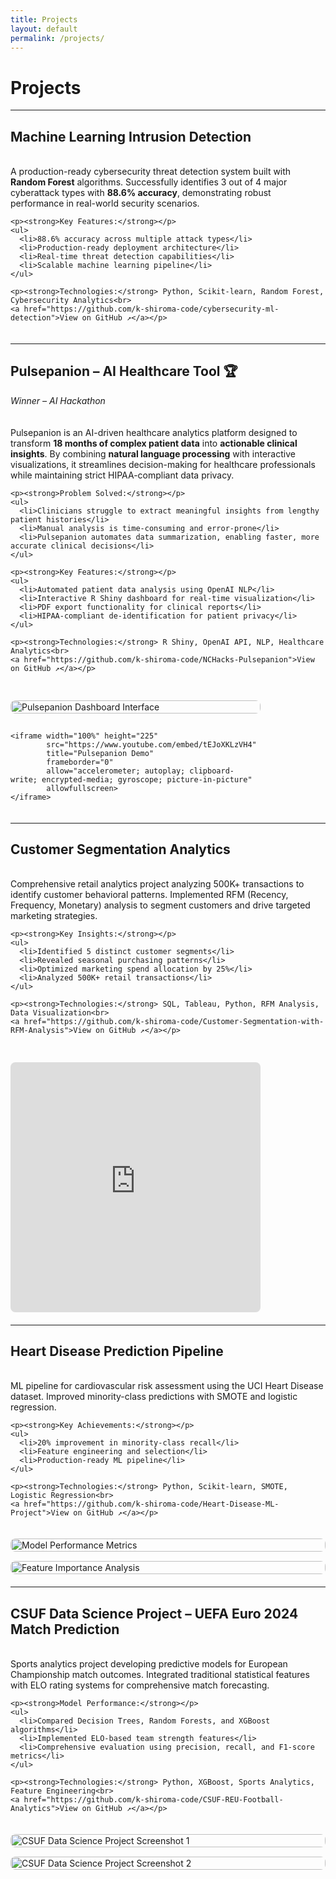 ```yaml
---
title: Projects
layout: default
permalink: /projects/
---
```


# Projects

---

## Machine Learning Intrusion Detection
<div style="display: flex; flex-wrap: wrap; align-items: flex-start; gap: 30px; margin: 20px 0;">

  <div style="flex: 1; min-width: 300px;">
    <p>A production-ready cybersecurity threat detection system built with <strong>Random Forest</strong> algorithms. Successfully identifies 3 out of 4 major cyberattack types with <strong>88.6% accuracy</strong>, demonstrating robust performance in real-world security scenarios.</p>

    <p><strong>Key Features:</strong></p>
    <ul>
      <li>88.6% accuracy across multiple attack types</li>
      <li>Production-ready deployment architecture</li>
      <li>Real-time threat detection capabilities</li>
      <li>Scalable machine learning pipeline</li>
    </ul>

    <p><strong>Technologies:</strong> Python, Scikit-learn, Random Forest, Cybersecurity Analytics<br>
    <a href="https://github.com/k-shiroma-code/cybersecurity-ml-detection">View on GitHub ↗</a></p>
  </div>

</div>

---

## Pulsepanion – AI Healthcare Tool 🏆
*Winner – AI Hackathon*

<div style="display: flex; flex-wrap: wrap; align-items: flex-start; gap: 30px; margin: 20px 0;">

  <div style="flex: 1; min-width: 300px;">
    <p>Pulsepanion is an AI-driven healthcare analytics platform designed to transform <strong>18 months of complex patient data</strong> into <strong>actionable clinical insights</strong>. By combining <strong>natural language processing</strong> with interactive visualizations, it streamlines decision-making for healthcare professionals while maintaining strict HIPAA-compliant data privacy.</p>
    
    <p><strong>Problem Solved:</strong></p>
    <ul>
      <li>Clinicians struggle to extract meaningful insights from lengthy patient histories</li>
      <li>Manual analysis is time-consuming and error-prone</li>
      <li>Pulsepanion automates data summarization, enabling faster, more accurate clinical decisions</li>
    </ul>

    <p><strong>Key Features:</strong></p>
    <ul>
      <li>Automated patient data analysis using OpenAI NLP</li>
      <li>Interactive R Shiny dashboard for real-time visualization</li>
      <li>PDF export functionality for clinical reports</li>
      <li>HIPAA-compliant de-identification for patient privacy</li>
    </ul>

    <p><strong>Technologies:</strong> R Shiny, OpenAI API, NLP, Healthcare Analytics<br>
    <a href="https://github.com/k-shiroma-code/NCHacks-Pulsepanion">View on GitHub ↗</a></p>
  </div>

  <div style="flex: 0 0 400px; display: flex; flex-direction: column; gap: 15px;">
    <img src="{{ site.baseurl }}/assets/img/Pulsepantion.jpg" alt="Pulsepanion Dashboard Interface" style="border-radius: 8px; width: 100%;">
    
    <iframe width="100%" height="225" 
            src="https://www.youtube.com/embed/tEJoXKLzVH4" 
            title="Pulsepanion Demo" 
            frameborder="0" 
            allow="accelerometer; autoplay; clipboard-write; encrypted-media; gyroscope; picture-in-picture" 
            allowfullscreen>
    </iframe>
  </div>

</div>

---

## Customer Segmentation Analytics

<div style="display: flex; flex-wrap: wrap; align-items: flex-start; gap: 30px; margin: 20px 0;">

  <div style="flex: 1; min-width: 300px;">
    <p>Comprehensive retail analytics project analyzing 500K+ transactions to identify customer behavioral patterns. Implemented RFM (Recency, Frequency, Monetary) analysis to segment customers and drive targeted marketing strategies.</p>

    <p><strong>Key Insights:</strong></p>
    <ul>
      <li>Identified 5 distinct customer segments</li>
      <li>Revealed seasonal purchasing patterns</li>
      <li>Optimized marketing spend allocation by 25%</li>
      <li>Analyzed 500K+ retail transactions</li>
    </ul>

    <p><strong>Technologies:</strong> SQL, Tableau, Python, RFM Analysis, Data Visualization<br>
    <a href="https://github.com/k-shiroma-code/Customer-Segmentation-with-RFM-Analysis">View on GitHub ↗</a></p>
  </div>

  <div style="flex: 0 0 400px; display: flex; flex-direction: column; gap: 15px;">
    <iframe 
        src="https://public.tableau.com/views/Customer_Segmentation_Overview_Github/Dashboard1?:showVizHome=no&:embed=true" 
        width="100%" 
        height="400" 
        style="border: none; border-radius: 8px;">
    </iframe>
  </div>

</div>

---

## Heart Disease Prediction Pipeline

<div style="display: flex; flex-direction: column; gap: 20px; margin: 20px 0;">

  <div>
    <p>ML pipeline for cardiovascular risk assessment using the UCI Heart Disease dataset. Improved minority-class predictions with SMOTE and logistic regression.</p>
    
    <p><strong>Key Achievements:</strong></p>
    <ul>
      <li>20% improvement in minority-class recall</li>
      <li>Feature engineering and selection</li>
      <li>Production-ready ML pipeline</li>
    </ul>

    <p><strong>Technologies:</strong> Python, Scikit-learn, SMOTE, Logistic Regression<br>
    <a href="https://github.com/k-shiroma-code/Heart-Disease-ML-Project">View on GitHub ↗</a></p>
  </div>

  <div style="display: flex; flex-direction: column; gap: 15px;">
    <img src="{{ site.baseurl }}/assets/img/IMG_1668.jpg" alt="Model Performance Metrics" style="border-radius: 8px; width: 100%;">
    <img src="{{ site.baseurl }}/assets/img/Feature_Importance.jpg" alt="Feature Importance Analysis" style="border-radius: 8px; width: 100%;">
  </div>

</div>

---

## CSUF Data Science Project – UEFA Euro 2024 Match Prediction

<div style="display: flex; flex-direction: column; gap: 20px; margin: 20px 0;">

  <div>
    <p>Sports analytics project developing predictive models for European Championship match outcomes. Integrated traditional statistical features with ELO rating systems for comprehensive match forecasting.</p>
    
    <p><strong>Model Performance:</strong></p>
    <ul>
      <li>Compared Decision Trees, Random Forests, and XGBoost algorithms</li>
      <li>Implemented ELO-based team strength features</li>
      <li>Comprehensive evaluation using precision, recall, and F1-score metrics</li>
    </ul>

    <p><strong>Technologies:</strong> Python, XGBoost, Sports Analytics, Feature Engineering<br>
    <a href="https://github.com/k-shiroma-code/CSUF-REU-Football-Analytics">View on GitHub ↗</a></p>
  </div>

  <div style="display: flex; flex-direction: column; gap: 15px;">
    <img src="{{ site.baseurl }}/assets/img/IMG_1670.jpg" alt="CSUF Data Science Project Screenshot 1" style="border-radius: 8px; width: 100%;">
    <img src="{{ site.baseurl }}/assets/img/IMG_1671.jpg" alt="CSUF Data Science Project Screenshot 2" style="border-radius: 8px; width: 100%;">
  </div>

</div>
